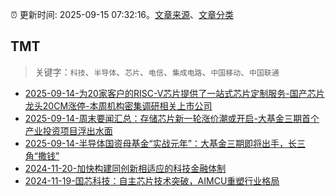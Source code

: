 :alarm_clock: 更新时间: 2025-09-15 07:32:16。[文章来源](/README.md)、[文章分类](/TAGS.md)

## TMT


> 关键字：`科技`、`半导体`、`芯片`、`电信`、`集成电路`、`中国移动`、`中国联通`



- [2025-09-14-为20家客户的RISC-V芯片提供了一站式芯片定制服务-国产芯片龙头20CM涨停-本周机构密集调研相关上市公司](https://www.cls.cn/detail/2144609) 
- [2025-09-14-周末要闻汇总：存储芯片新一轮涨价潮或开启-大基金三期首个产业投资项目浮出水面](https://www.cls.cn/detail/2144529) 
- [2025-09-14-半导体国资母基金“实战元年”：大基金三期即将出手，长三角“撒钱”](https://www.cls.cn/detail/2144445) 
- [2024-11-20-加快构建同创新相适应的科技金融体制](https://xueqiu.com/9193403816/313561745) 
- [2024-11-19-国芯科技：自主芯片技术突破，AIMCU重塑行业格局](https://xueqiu.com/8151841495/313402043) 
